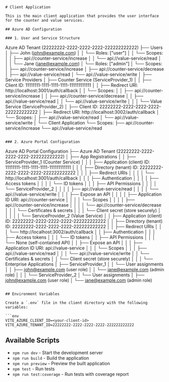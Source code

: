 
```

# Client Application

This is the main client application that provides the user interface for the counter and value services.

## Azure AD Configuration

### 1. User and Service Structure

```
Azure AD Tenant (22222222-2222-2222-2222-222222222222)
├── Users
│   ├── John (john@example.com)
│   │   └── Roles: ["user"]
│   │   └── Scopes:
│   │       ├── api://counter-service/increase
│   │       └── api://value-service/read
│   │
│   └── Jane (jane@example.com)
│       └── Roles: ["admin"]
│       └── Scopes:
│           ├── api://counter-service/increase
│           ├── api://counter-service/decrease
│           ├── api://value-service/read
│           └── api://value-service/write
│
├── Service Providers
│   ├── Counter Service (ServiceProvider_1)
│   │   ├── Client ID: 11111111-1111-1111-1111-111111111111
│   │   ├── Redirect URI: http://localhost:3001/auth/callback
│   │   └── Scopes:
│   │       ├── api://counter-service/increase
│   │       ├── api://counter-service/decrease
│   │       ├── api://value-service/read
│   │       └── api://value-service/write
│   │
│   └── Value Service (ServiceProvider_2)
│       ├── Client ID: 22222222-2222-2222-2222-222222222222
│       ├── Redirect URI: http://localhost:3002/auth/callback
│       └── Scopes:
│           ├── api://value-service/read
│           └── api://value-service/write
│
└── Client Application
    └── Scopes:
        ├── api://counter-service/increase
        └── api://value-service/read
```

### 2. Azure Portal Configuration

```
Azure AD Portal Configuration
├── Azure AD Tenant (22222222-2222-2222-2222-222222222222)
│   ├── App Registrations
│   │   ├── ServiceProvider_1 (Counter Service)
│   │   │   ├── Application (client) ID: 11111111-1111-1111-1111-111111111111
│   │   │   ├── Directory (tenant) ID: 22222222-2222-2222-2222-222222222222
│   │   │   ├── Redirect URIs
│   │   │   │   └── http://localhost:3001/auth/callback
│   │   │   ├── Authentication
│   │   │   │   ├── Access tokens
│   │   │   │   └── ID tokens
│   │   │   ├── API Permissions
│   │   │   │   └── ServiceProvider_2
│   │   │   │       ├── api://value-service/read
│   │   │   │       └── api://value-service/write
│   │   │   ├── Expose an API
│   │   │   │   ├── Application ID URI: api://counter-service
│   │   │   │   └── Scopes
│   │   │   │       ├── api://counter-service/increase
│   │   │   │       └── api://counter-service/decrease
│   │   │   └── Certificates & secrets
│   │   │       └── Client secret (store securely)
│   │   │
│   │   └── ServiceProvider_2 (Value Service)
│   │       ├── Application (client) ID: 22222222-2222-2222-2222-222222222222
│   │       ├── Directory (tenant) ID: 22222222-2222-2222-2222-222222222222
│   │       ├── Redirect URIs
│   │       │   └── http://localhost:3002/auth/callback
│   │       ├── Authentication
│   │       │   ├── Access tokens
│   │       │   └── ID tokens
│   │       ├── API Permissions
│   │       │   └── None (self-contained API)
│   │       ├── Expose an API
│   │       │   ├── Application ID URI: api://value-service
│   │       │   └── Scopes
│   │       │       ├── api://value-service/read
│   │       │       └── api://value-service/write
│   │       └── Certificates & secrets
│   │           └── Client secret (store securely)
│   │
│   └── Enterprise Applications
│       ├── ServiceProvider_1
│       │   └── User assignments
│       │       ├── john@example.com (user role)
│       │       └── jane@example.com (admin role)
│       │
│       └── ServiceProvider_2
│           └── User assignments
│               ├── john@example.com (user role)
│               └── jane@example.com (admin role)
```

## Environment Variables

Create a `.env` file in the client directory with the following variables:

```env
VITE_AZURE_CLIENT_ID=<your-client-id>
VITE_AZURE_TENANT_ID=22222222-2222-2222-2222-222222222222
```

## Available Scripts

- `npm run dev` - Start the development server
- `npm run build` - Build the application
- `npm run preview` - Preview the built application
- `npm test` - Run tests
- `npm run test:coverage` - Run tests with coverage report
